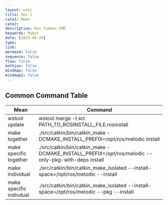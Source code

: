 ```yaml
---
layout: wiki
title: Ros 1
cate1: Memo
cate2:
description: Ros Common CMD
keywords: Robot
date: [2023-04-20]
type:
link:
mermaid: false
sequence: false
flow: false
mathjax: false
mindmap: false
mindmap2: false
---
```


## Common Command Table

 Mean | Command
---|---
 wstool update | wstool merge -t src PATH_TO_ROSINSTALL_FILE.rosinstall
 make together | ./src/catkin/bin/catkin_make -DCMAKE_INSTALL_PREFIX=/opt/ros/melodic install 
 make specific together |  ./src/catkin/bin/catkin_make -DCMAKE_INSTALL_PREFIX=/opt/ros/melodic --only-pkg-with-deps <package1> install
 make individual | ./src/catkin/bin/catkin_make_isolated  --install-space=/opt/ros/melodic --install
 make specific indivdual | ./src/catkin/bin/catkin_make_isolated  --install-space=/opt/ros/melodic --pkg  <package1>  --install



